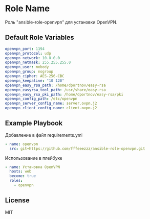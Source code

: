 Role Name
=========

Роль "ansible-role-openvpn" для установки OpenVPN.

Default Role Variables
--------------

```yaml
openvpn_port: 1194
openvpn_protocol: udp
openvpn_network: 10.8.0.0
openvpn_netmask: 255.255.255.0
openvpn_user: nobody
openvpn_group: nogroup
openvpn_cipher: AES-256-CBC
openvpn_keepalive: "10 120"
openvpn_easy_rsa_path: /home/dportnov/easy-rsa
openvpn_easyrsa_tool_path: /usr/share/easy-rsa
openvpn_easy_rsa_pki_path: /home/dportnov/easy-rsa/pki
openvpn_config_path: /etc/openvpn
openvpn_server_config_name: server.ovpn.j2
openvpn_client_config_name: client.ovpn.j2
```

Example Playbook
----------------

Добавление в файл requirements.yml

```yaml
- name: openvpn
  src: git+https://github.com/fffeeezzz/ansible-role-openvpn.git
```

Использование в плейбуке

```yaml
- name: Установка OpenVPN
  hosts: web
  become: true
  roles:
    - openvpn
```

License
-------

MIT
